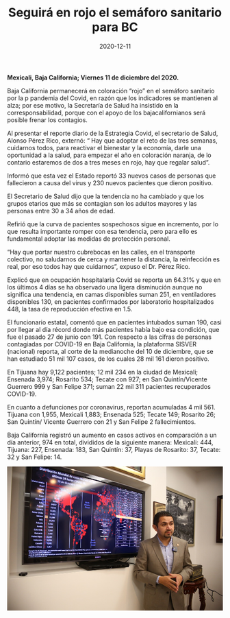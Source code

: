 ﻿---
layout: blog
title:  "Seguirá en rojo el semáforo sanitario para BC"
date:   2020-12-11
categories: mexicali
permalink: /:categories/:title:output_ext
image: /img/cnr/seguira-en-semaforo-rojo.jpeg
alt: "Seguirá en rojo el semáforo sanitario para BC"
autor: 
---

**Mexicali, Baja California; Viernes 11 de diciembre del 2020.**


Baja California permanecerá en coloración “rojo” en el semáforo sanitario por la p pandemia del Covid, en razón que los indicadores se mantienen al alza; por ese motivo, la Secretaría de Salud ha insistido en la corresponsabilidad, porque con el apoyo de los bajacalifornianos será posible frenar los contagios. 


Al presentar el reporte diario de la Estrategia Covid, el secretario de Salud, Alonso Pérez Rico, externó: “ Hay que adoptar el reto de las tres semanas, cuidarnos todos, para reactivar el bienestar y la economía, darle una oportunidad a la salud, para empezar el año en coloración naranja, de lo contario estaremos de dos a tres meses en rojo, hay que regalar salud”. 


Informó que esta vez el Estado reportó 33 nuevos casos de personas que fallecieron a causa del virus y 230 nuevos pacientes que dieron positivo. 


El Secretario de Salud dijo que la tendencia no ha cambiado y que los grupos etarios que más se contagian son los adultos mayores y las personas entre 30 a 34 años de edad. 


Refirió que la curva de pacientes sospechosos sigue en incremento, por lo que resulta importante romper con esa tendencia, pero para ello es fundamental adoptar las medidas de protección personal. 


“Hay que portar nuestro cubrebocas en las calles, en el transporte colectivo, no saludarnos de cerca y mantener la distancia, la reinfección es real, por eso todos hay que cuidarnos”, expuso el Dr. Pérez Rico. 


Explicó que en ocupación hospitalaria Covid se reporta un 64.31% y que en los últimos 4 días se ha observado una ligera disminución aunque no significa una tendencia, en camas disponibles suman 251, en ventiladores disponibles 130, en pacientes confirmados por laboratorio hospitalizados 448, la tasa de reproducción efectiva en 1.5. 


El funcionario estatal, comentó que en pacientes intubados suman 190, casi por llegar al día récord donde más pacientes había bajo esa condición, que fue el pasado 27 de junio con 191. 
Con respecto a las cifras de personas contagiadas por COVID-19 en Baja California, la plataforma SISVER (nacional) reporta, al corte de la medianoche del 10 de diciembre, que se han estudiado 51 mil 107 casos, de los cuales 28 mil 161 dieron positivo. 


En Tijuana hay 9,122 pacientes; 12 mil 234 en la ciudad de Mexicali; Ensenada 3,974; Rosarito 534; Tecate con 927; en San Quintín/Vicente Guerrero 999 y San Felipe 371; suman 22 mil 311 pacientes recuperados COVID-19. 


En cuanto a defunciones por coronavirus, reportan acumuladas 4 mil 561. Tijuana con 1,955, Mexicali 1,883; Ensenada 525; Tecate 149; Rosarito 26; San Quintín/ Vicente Guerrero con 21 y San Felipe 2 fallecimientos. 


Baja California registró un aumento en casos activos en comparación a un día anterior, 974 en total, divididos de la siguiente manera: Mexicali: 444, Tijuana: 227, Ensenada: 183, San Quintín: 37, Playas de Rosarito: 37, Tecate: 32 y San Felipe: 14.

<div id="carouselExampleSlidesOnly" class="carousel slide" data-ride="carousel">
  <div class="carousel-inner">
    <div class="carousel-item active">
       <img class="d-block w-100" src="/img/cnr/seguira-en-semaforo-rojo.jpeg" loading="lazy"  alt="Seguirá en rojo el semáforo sanitario para BC">
    </div>
  </div>
</div>